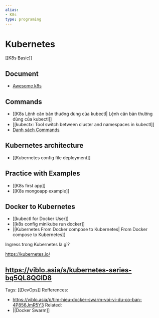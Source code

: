 ```yaml
---
alias:
- K8s
type: programing
---
```

# Kubernetes

[[K8s Basic]]
## Document
- [Awesome k8s](https://github.com/tomhuang12/awesome-k8s-resources)
## Commands
- [[K8s Lệnh căn bản thường dùng của kubectl| Lệnh căn bản thường dùng của kubectl]]
- [[kubectx: Tool switch between cluster and namespaces in kubectl]]
- [Danh sách Commands](https://kubernetes.io/docs/reference/generated/kubectl/kubectl-commands#get)

## Kubernetes architecture
- [[Kubernetes config file deployment]]
## Practice with Examples
- [[K8s first app]]
- [[K8s mongoapp example]]
## Docker to Kubernetes
- [[kubectl for Docker User]]
- [[k8s config minikube run docker]]
- [[Kubernetes From Docker compose to Kubernetes| From Docker compose to Kubernetes]]



Ingress trong Kubernetes là gì?

https://kubernetes.io/

https://viblo.asia/s/kubernetes-series-bq5QL8QGlD8
--- 
Tags: [[DevOps]]
Refferences:
- https://viblo.asia/p/tim-hieu-docker-swarm-voi-vi-du-co-ban-4P856JmR5Y3
Related: 
- [[Docker Swarm]]